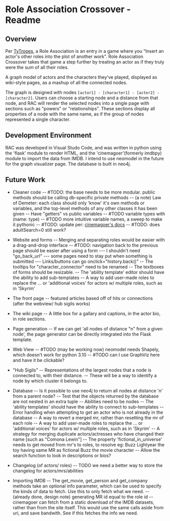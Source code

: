 # Role Association Crossover - Readme

## Overview

Per [TvTropes](https://tvtropes.org/pmwiki/pmwiki.php/JustForFun/RoleAssociation), a Role Association is an entry in a game where you "Insert an actor's other roles into the plot of another work". Role Association Crossover takes that game a step further by treating an actor as if they truly were the sum of all their roles.

A graph model of actors and the characters they've played, displayed as wiki-style pages, as a mashup of all the connected nodes.

The graph is designed with nodes `[actor1] - [character1] - [actor2] - [character2]`. Users can choose a starting node and a distance from that node, and RAC will render the selected nodes into a single page with sections such as "powers" or "relationships". These sections display all properties of a node with the same name, as if the group of nodes represented a single character.

## Development Environment

RAC was developed in Visual Studo Code, and was written in python using the 'flask' module to render HTML, and the 'cinemagoer'(formerly imdbpy) module to import the data from IMDB. I intend to use neomodel in the future for the graph visualizer page. The database is built in neo4j.

## Future Work

- Cleaner code
-- #TODO: the base needs to be more modular. public methods should be calling db-specific private methods
-- (a note) Law of Demeter: each class should only 'know' it's own methods or variables, and the top-level methods of any other classes it has been given
-- Have "getters" vs public variables
-- #TODO variable types with (name: type)
-- #TODO more intuitive variable names, a sweep to make it pythonic
-- #TODO: update per: [cinemagoer's docs](https://cinemagoer.readthedocs.io/en/latest/)
-- #TODO: does adultSearch=0 still work?

- Website and forms
-- Merging and separating roles would be easier with a drag-and-drop interface
-- #TODO: navigation back to the previous page should be easier after using a form
--- I shouldn't need "go_back_url"
--- some pages need to stay put when something is submitted
--- Links/buttons can go onclick="history.back()"
-- The tooltips for "character_connector" need to be renamed
-- The textboxes of forms should be resizable.
-- The 'ability template' editor should have the ability to add sub-templates
-- A way to add user-made roles to replace the ... or 'additional voices' for actors w/ multiple roles, such as in 'Skyrim'

- The front page
-- featured articles based off of hits or connections (after the webview/ hub sigils works)

- The wiki page
-- A little box for a gallary and captions, in the actor bio, in role sections.

- Page generation
-- If we can get 'all nodes of distance "n" from a given node', the page generator can be directly integrated into the Flask template.

- Web View
-- #TODO (may be working now) neomodel needs Shapely, which doesn't work for python 3.10
-- #TODO can I use GraphViz here and have it be clickable?

- "Hub Sigils"
-- Representations of the largest nodes that a node is connected to, with their distance.
-- These will be a way to identify a node by which cluster it belongs to.

- Database
-- Is it possible to use neo4j to return all nodes at distance 'n' from a parent node?
-- Test that the objects returned by the database are not nested in an extra tuple
-- Abilities need to be nodes
-- The 'ability templates' should have the ability to connect to sub-templates
-- Error handling when attempting to get an actor who is not already in the database
-- A way to revert a merged mr, rather than resetting the mr of each role
-- A way to add user-made roles to replace the ... or 'additional voices' for actors w/ multiple roles, such as in 'Skyrim'
-- A strategy for merging duplicate actors/actresses who have changed their name [such as "Comona Lewin"]
-- The property 'fictional_in_universe' needs to get moved from mr's to roles, to resolve eg: Buzz Lightyear the toy having same MR as fictional Buzz the movie character
-- Allow the search function to look in descriptions or bios?

- Changelog (of actors/ roles)
-- TODO we need a better way to store the changelog for actors/mrs/abilities

- Importing IMDB
-- The get_movie, get_person and get_company methods take an optional info parameter, which can be used to specify the kinds of data to fetch. Use this to only fetch what we need.
-- (already done, design note) generating MR id equal to the role id
-- cinemagoer can fetch from a static download of the IMDB datasets, rather than from the site itself. This would use the same calls aside from uri, and save bandwith. See if this fetches the info we need.
